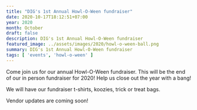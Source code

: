 ```yaml
---
title: "DIG's 1st Annual Howl-O-Ween fundraiser"
date: 2020-10-17T18:12:51+07:00
year: 2020
month: October
draft: false
description: DIG's 1st Annual Howl-O-Ween fundraiser
featured_image: ../assets/images/2020/howl-o-ween-ball.png
summary: DIG's 1st Annual Howl-O-Ween fundraiser
tags: [ 'events', 'howl-o-ween' ]
---
```


Come join us for our annual Howl-O-Ween fundraiser. This will be the end of our in person fundraiser for 2020! Help us close out the year with a bang!

We will have our fundraiser t-shirts, koozies, trick or treat bags.

Vendor updates are coming soon! 